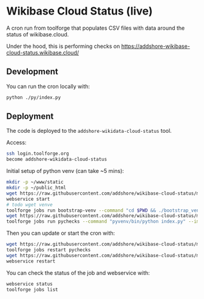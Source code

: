 # Wikibase Cloud Status (live)

A cron run from toolforge that populates CSV files with data around the status of wikibase.cloud.

Under the hood, this is performing checks on https://addshore-wikibase-cloud-status.wikibase.cloud/

## Development

You can run the cron locally with:

```sh
python ./py/index.py 
```

## Deployment

The code is deployed to the `addshore-wikidata-cloud-status` tool.

Access:

```sh
ssh login.toolforge.org
become addshore-wikidata-cloud-status
```

Initial setup of python venv (can take ~5 mins):

```sh
mkdir -p ~/www/static
mkdir -p ~/public_html
wget https://raw.githubusercontent.com/addshore/wikibase-cloud-status/main/.lighttpd.conf -O .lighttpd.conf
webservice start
# todo wget venve
toolforge jobs run bootstrap-venv --command "cd $PWD && ./bootstrap_venv.sh" --image python3.11 --wait
wget https://raw.githubusercontent.com/addshore/wikibase-cloud-status/main/py/index.py -O index.py
toolforge jobs run pychecks --command "pyvenv/bin/python index.py" --image python3.11 --continuous
```

Then you can update or start the cron with:

```sh
wget https://raw.githubusercontent.com/addshore/wikibase-cloud-status/main/py/index.py -O index.py
toolforge jobs restart pychecks
wget https://raw.githubusercontent.com/addshore/wikibase-cloud-status/main/.lighttpd.conf -O .lighttpd.conf
webservice restart
```

You can check the status of the job and webservice with:

```sh
webservice status
toolforge jobs list
```
